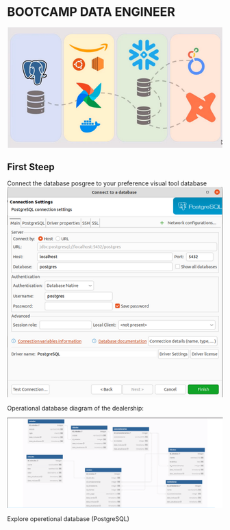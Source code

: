 # BOOTCAMP DATA ENGINEER

![alt text](images_readme/project.png)


## First Steep 

Connect the database posgree to your preference visual tool database
![alt text](<images_readme/connect in the database.png>)

Operational database diagram of the dealership:

![alt text](<images_readme/diagram of the dealership.png>)

Explore operetional database (PostgreSQL)


